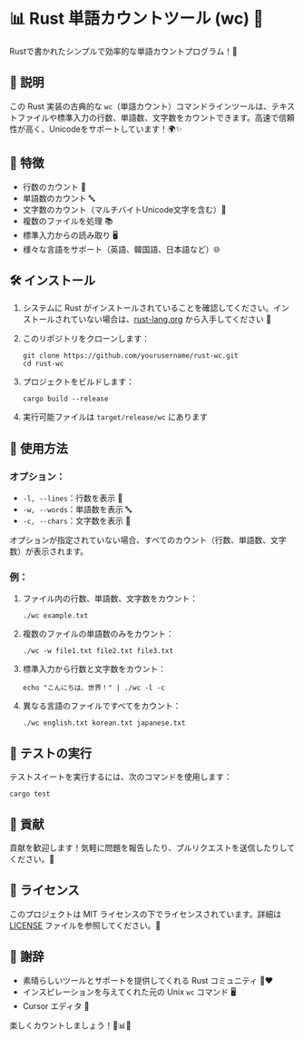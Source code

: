 # 📊 Rust 単語カウントツール (wc) 🦀

Rustで書かれたシンプルで効率的な単語カウントプログラム！🚀

## 📝 説明

この Rust 実装の古典的な `wc`（単語カウント）コマンドラインツールは、テキストファイルや標準入力の行数、単語数、文字数をカウントできます。高速で信頼性が高く、Unicodeをサポートしています！🌍✨

## 🎯 特徴

- 行数のカウント 📏
- 単語数のカウント 🔤
- 文字数のカウント（マルチバイトUnicode文字を含む）🔡
- 複数のファイルを処理 📚
- 標準入力からの読み取り 🖥️
- 様々な言語をサポート（英語、韓国語、日本語など）🌐

## 🛠️ インストール

1. システムに Rust がインストールされていることを確認してください。インストールされていない場合は、[rust-lang.org](https://www.rust-lang.org/tools/install) から入手してください 🦀

2. このリポジトリをクローンします：
   ```
   git clone https://github.com/yourusername/rust-wc.git
   cd rust-wc
   ```

3. プロジェクトをビルドします：
   ```
   cargo build --release
   ```

4. 実行可能ファイルは `target/release/wc` にあります

## 🚀 使用方法

### オプション：

- `-l, --lines`：行数を表示 📏
- `-w, --words`：単語数を表示 🔤
- `-c, --chars`：文字数を表示 🔡

オプションが指定されていない場合、すべてのカウント（行数、単語数、文字数）が表示されます。

### 例：

1. ファイル内の行数、単語数、文字数をカウント：
   ```
   ./wc example.txt
   ```

2. 複数のファイルの単語数のみをカウント：
   ```
   ./wc -w file1.txt file2.txt file3.txt
   ```

3. 標準入力から行数と文字数をカウント：
   ```
   echo "こんにちは、世界！" | ./wc -l -c
   ```

4. 異なる言語のファイルですべてをカウント：
   ```
   ./wc english.txt korean.txt japanese.txt
   ```

## 🧪 テストの実行

テストスイートを実行するには、次のコマンドを使用します：
```
cargo test
```

## 🤝 貢献

貢献を歓迎します！気軽に問題を報告したり、プルリクエストを送信したりしてください。🎉

## 📜 ライセンス

このプロジェクトは MIT ライセンスの下でライセンスされています。詳細は [LICENSE](LICENSE) ファイルを参照してください。📄

## 🙏 謝辞

- 素晴らしいツールとサポートを提供してくれる Rust コミュニティ 🦀❤️
- インスピレーションを与えてくれた元の Unix `wc` コマンド 🖥️
- Cursor エディタ 🤖

楽しくカウントしましょう！🎉📊🚀
